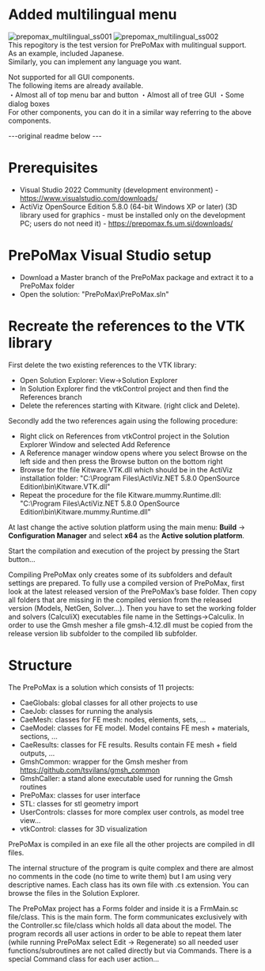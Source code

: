 # Added multilingual menu
![prepomax_multilingual_ss001](https://github.com/user-attachments/assets/61263a6f-f660-4d67-951b-c873136da3c6)
![prepomax_multilingual_ss002](https://github.com/user-attachments/assets/d56fd442-0b6d-47a4-9c01-32d98f030e67)  
This repogitory is the test version for PrePoMax with mulitingual support.  
As an example, included Japanese.  
Similarly, you can implement any language you want.  
  
Not supported for all GUI components.  
The following items are already available.  
・Almost all of top menu bar and button
・Almost all of tree GUI
・Some dialog boxes  
For other components, you can do it in a similar way referring to the above components.  

  
---original readme below ---  

# Prerequisites
*  Visual Studio 2022 Community (development environment) - https://www.visualstudio.com/downloads/
*  ActiViz OpenSource Edition 5.8.0 (64-bit Windows XP or later) (3D library used for graphics - must be installed only on the development PC; users do not need it) - https://prepomax.fs.um.si/downloads/

# PrePoMax Visual Studio setup
*  Download a Master branch of the PrePoMax package and extract it to a PrePoMax folder
*  Open the solution: "PrePoMax\PrePoMax.sln"

# Recreate the references to the VTK library
First delete the two existing references to the VTK library:
*  Open Solution Explorer: View->Solution Explorer
*  In Solution Explorer find the vtkControl project and then find the References branch
*  Delete the references starting with Kitware. (right click and Delete).
 
Secondly add the two references again using the following procedure:
*  Right click on References from vtkControl project in the Solution Explorer Window and selected Add Reference
*  A Reference manager window opens where you select Browse on the left side and then press the Browse button on the bottom right
*  Browse for the file Kitware.VTK.dll which should be in the ActiViz installation folder: "C:\Program Files\ActiViz.NET 5.8.0 OpenSource Edition\bin\Kitware.VTK.dll"
*  Repeat the procedure for the file Kitware.mummy.Runtime.dll: "C:\Program Files\ActiViz.NET 5.8.0 OpenSource Edition\bin\Kitware.mummy.Runtime.dll"

At last change the active solution platform using the main menu: **Build** -> **Configuration Manager** and select **x64** as the **Active solution platform**.

Start the compilation and execution of the project by pressing the Start button...

Compiling PrePoMax only creates some of its subfolders and default settings are prepared. To fully use a compiled version of PrePoMax, first look at the latest released version of the PrePoMax’s base folder. Then copy all folders that are missing in the compiled version from the released version (Models, NetGen, Solver…). Then you have to set the working folder and solvers (CalculiX) executables file name in the Settings->Calculix. In order to use the Gmsh mesher a file gmsh-4.12.dll must be copied from the release version lib subfolder to the compiled lib subfolder.

# Structure

The PrePoMax is a solution which consists of 11 projects:
*  CaeGlobals: global classes for all other projects to use
*  CaeJob: classes for running the analysis
*  CaeMesh: classes for FE mesh: nodes, elements, sets, ...
*  CaeModel: classes for FE model. Model contains FE mesh + materials, sections, ...
*  CaeResults: classes for FE results. Results contain FE mesh + field outputs, ...
*  GmshCommon: wrapper for the Gmsh mesher from https://github.com/tsvilans/gmsh_common 
*  GmshCaller: a stand alone executable used for running the Gmsh routines
*  PrePoMax: classes for user interface
*  STL: classes for stl geometry import
*  UserControls: classes for more complex user controls, as model tree view...
*  vtkControl: classes for 3D visualization

PrePoMax is compiled in an exe file all the other projects are compiled in dll files.

The internal structure of the program is quite complex and there are almost no comments in the code (no time to write them) but I am using very descriptive names. Each class has its own file with .cs extension. You can browse the files in the Solution Explorer.

The PrePoMax project has a Forms folder and inside it is a FrmMain.sc file/class. This is the main form. The form communicates exclusively with the Controller.sc file/class which holds all data about the model. The program records all user actions in order to be able to repeat them later (while running PrePoMax select Edit -> Regenerate) so all needed user functions/subroutines are not called directly but via Commands. There is a special Command class for each user action...
